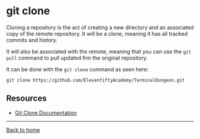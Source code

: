 # git clone

Cloning a repository is the act of creating a new directory and an associated copy of the remote repository. It will be a clone, meaning it has all tracked commits and history.

It will also be associated with the remote, meaning that you can use the `git pull` command to pull updated frm the original repository.

It can be done with the `git clone` command as seen here:

```
git clone https://github.com/ElevenfiftyAcademy/TerminalDungeon.git
```

## Resources

- [Git Clone Documentation](https://git-scm.com/docs/git-clone)

---

[Back to home](README.md)
